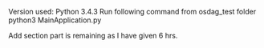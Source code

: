 Version used: Python 3.4.3
Run following command from osdag_test folder
python3 MainApplication.py

Add section part is remaining as I have given 6 hrs.
